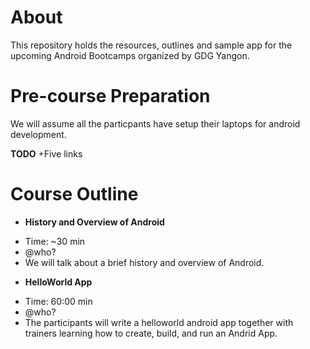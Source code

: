 About
==================

This repository holds the resources, outlines and sample app for the upcoming Android Bootcamps organized by GDG Yangon.


Pre-course Preparation
==================

We will assume all the particpants have setup their laptops for android development.

**TODO**
+Five links


Course Outline
==================

* **History and Overview of Android**
+ Time: ~30 min
+ @who?
+ We will talk about a brief history and overview of Android.

* **HelloWorld App**
+ Time: 60:00 min
+ @who?
+ The participants will write a helloworld android app together with trainers learning how to create, build, and run an Andrid App.
